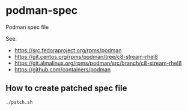 # podman-spec
Podman spec file

See:
- https://src.fedoraproject.org/rpms/podman
- https://git.centos.org/rpms/podman/tree/c8-stream-rhel8
- https://git.almalinux.org/rpms/podman/src/branch/c8-stream-rhel8
- https://github.com/containers/podman

## How to create patched spec file
```bash
./patch.sh
```